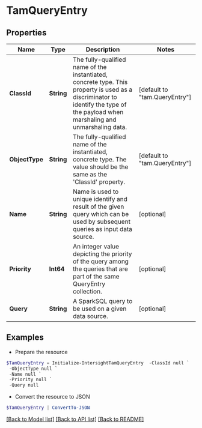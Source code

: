 # TamQueryEntry
## Properties

Name | Type | Description | Notes
------------ | ------------- | ------------- | -------------
**ClassId** | **String** | The fully-qualified name of the instantiated, concrete type. This property is used as a discriminator to identify the type of the payload when marshaling and unmarshaling data. | [default to "tam.QueryEntry"]
**ObjectType** | **String** | The fully-qualified name of the instantiated, concrete type. The value should be the same as the &#39;ClassId&#39; property. | [default to "tam.QueryEntry"]
**Name** | **String** | Name is used to unique identify and result of the given query which can be used by subsequent queries as input data source. | [optional] 
**Priority** | **Int64** | An integer value depicting the priority of the query among the queries that are part of the same QueryEntry collection. | [optional] 
**Query** | **String** | A SparkSQL query to be used on a given data source. | [optional] 

## Examples

- Prepare the resource
```powershell
$TamQueryEntry = Initialize-IntersightTamQueryEntry  -ClassId null `
 -ObjectType null `
 -Name null `
 -Priority null `
 -Query null
```

- Convert the resource to JSON
```powershell
$TamQueryEntry | ConvertTo-JSON
```

[[Back to Model list]](../README.md#documentation-for-models) [[Back to API list]](../README.md#documentation-for-api-endpoints) [[Back to README]](../README.md)


